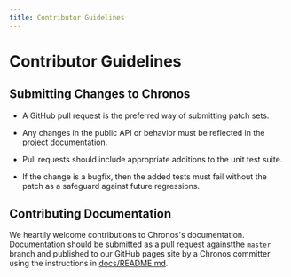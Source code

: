 ```yaml
---
title: Contributor Guidelines
---
```



# Contributor Guidelines

## Submitting Changes to Chronos

- A GitHub pull request is the preferred way of submitting patch sets.

- Any changes in the public API or behavior must be reflected in the project
  documentation.

- Pull requests should include appropriate additions to the unit test suite.

- If the change is a bugfix, then the added tests must fail without the patch
  as a safeguard against future regressions.

## Contributing Documentation

We heartily welcome contributions to Chronos's documentation. Documentation should be submitted as a pull request againstthe `master` branch and published to our GitHub pages site by a Chronos committer using the instructions in [docs/README.md](https://github.com/mesos/chronos/tree/master/docs).